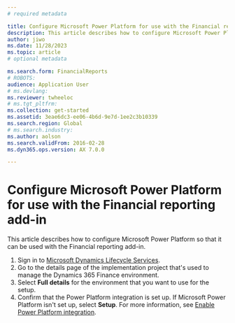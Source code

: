 ```yaml
---
# required metadata

title: Configure Microsoft Power Platform for use with the Financial reporting add-in
description: This article describes how to configure Microsoft Power Platform so that it can be used with the Financial reporting add-in.
author: jiwo
ms.date: 11/28/2023
ms.topic: article
# optional metadata

ms.search.form: FinancialReports
# ROBOTS: 
audience: Application User
# ms.devlang: 
ms.reviewer: twheeloc
# ms.tgt_pltfrm: 
ms.collection: get-started
ms.assetid: 3eae6dc3-ee06-4b6d-9e7d-1ee2c3b10339
ms.search.region: Global
# ms.search.industry: 
ms.author: aolson
ms.search.validFrom: 2016-02-28
ms.dyn365.ops.version: AX 7.0.0

---
```


# Configure Microsoft Power Platform for use with the Financial reporting add-in

This article describes how to configure Microsoft Power Platform so that it can be used with the Financial reporting add-in.

1. Sign in to [Microsoft Dynamics Lifecycle Services](https://lcs.dynamics.com/Logon/Index).
2. Go to the details page of the implementation project that's used to manage the Dynamics 365 Finance environment.
3. Select **Full details** for the environment that you want to use for the setup.
4. Confirm that the Power Platform integration is set up. If Microsoft Power Platform isn't set up, select **Setup**. For more information, see [Enable Power Platform integration](../../fin-ops-core/dev-itpro/power-platform/enable-power-platform-integration.md).
